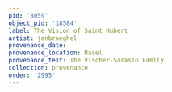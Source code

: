 ```yaml
---
pid: '8059'
object_pid: '18584'
label: The Vision of Saint Hubert
artist: janbrueghel
provenance_date:
provenance_location: Basel
provenance_text: The Vischer-Sarasin Family
collection: provenance
order: '2995'
---
```

